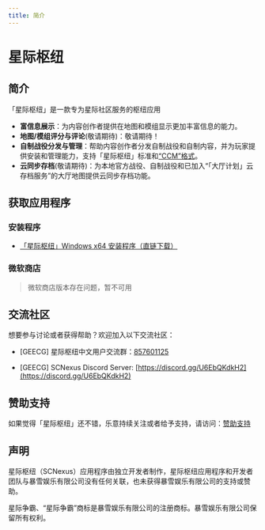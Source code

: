 ```yaml
---
title: 简介
---
```


# 星际枢纽

## 简介

「星际枢纽」是一款专为星际社区服务的枢纽应用

- **富信息展示**：为内容创作者提供在地图和模组显示更加丰富信息的能力。
- **地图/模组评分与评论**(敬请期待)：敬请期待！
- **自制战役分发与管理**：帮助内容创作者分发自制战役和自制内容，并为玩家提供安装和管理能力，支持「星际枢纽」标准和[“CCM”格式](https://github.com/7thAce/SC2CCM)。
- **云同步存档**(敬请期待)：为本地官方战役、自制战役和已加入“「大厅计划」云存档服务”的大厅地图提供云同步存档功能。

## 获取应用程序

### 安装程序

- [「星际枢纽」Windows x64 安装程序（直链下载）](https://release.scnexus.net/release/latest)

### 微软商店

> 微软商店版本存在问题，暂不可用

<!-- <a href="https://apps.microsoft.com/store/detail/9PL7DCMCN13X?launch=true&mode=full">
	<img src="https://get.microsoft.com/images/zh-CN%20dark.svg" />
</a> -->

## 交流社区

想要参与讨论或者获得帮助？欢迎加入以下交流社区：

- \[GEECG\] 星际枢纽中文用户交流群：[857601125](https://qm.qq.com/cgi-bin/qm/qr?k=IgP5DkVYkL-VlgMPESNmRaPiYFCQLrNI&jump_from=webapi&authKey=IH1aC/1uFvcRC43U2h3R4Ms2YhbMg082p4RTMSV4GHZSRmfIyLjJodIwwf8wAdL4)

- \[GEECG\] SCNexus Discord Server: [https://discord.gg/U6EbQKdkH2](https://discord.gg/U6EbQKdkH2)

## 赞助支持

如果觉得「星际枢纽」还不错，乐意持续关注或者给予支持，请访问：[赞助支持](/sponsor)

## 声明

星际枢纽（SCNexus）应用程序由独立开发者制作，星际枢纽应用程序和开发者团队与暴雪娱乐有限公司没有任何关联，也未获得暴雪娱乐有限公司的支持或赞助。

星际争霸、“星际争霸”商标是暴雪娱乐有限公司的注册商标。暴雪娱乐有限公司保留所有权利。
